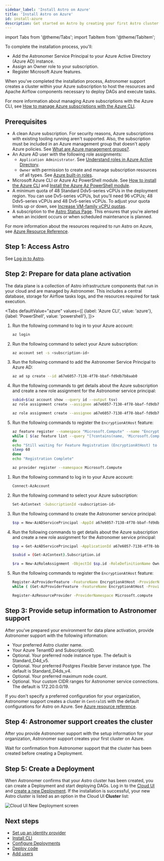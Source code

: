```yaml
---
sidebar_label: 'Install Astro on Azure'
title: 'Install Astro on Azure'
id: install-azure
description: Get started on Astro by creating your first Astro cluster on Azure.
---
```


import Tabs from '@theme/Tabs';
import TabItem from '@theme/TabItem';

To complete the installation process, you'll:

- Add the Astronomer Service Principal to your Azure Active Directory (Azure AD) instance.
- Assign an Owner role to your subscription.
- Register Microsoft Azure features.

When you've completed the installation process, Astronomer support creates a cluster within your Azure subscription to host the resources and Apache Airflow components necessary to deploy DAGs and execute tasks.

For more information about managing Azure subscriptions with the Azure CLI, see [How to manage Azure subscriptions with the Azure CLI](https://docs.microsoft.com/en-us/cli/azure/manage-azure-subscriptions-azure-cli).

## Prerequisites

- A clean Azure subscription. For security reasons, Azure subscriptions with existing tooling running aren't supported. Also, the subscription must be included in an Azure management group that doesn't apply Azure policies. See [What are Azure management groups?](https://docs.microsoft.com/en-us/azure/governance/management-groups/overview).
- An Azure AD user with the following role assignments:
    - `Application Administrator`. See [Understand roles in Azure Active Directory](https://docs.microsoft.com/en-us/azure/active-directory/roles/concept-understand-roles).
    - `Owner` with permission to create and manage subscription resources of all types. See [Azure built-in roles](https://docs.microsoft.com/en-us/azure/active-directory/roles/concept-understand-roles).
- Microsoft Azure CLI or Azure Az PowerShell module.  See [How to install the Azure CLI](https://docs.microsoft.com/en-us/cli/azure/install-azure-cli) and [Install the Azure Az PowerShell module](https://docs.microsoft.com/en-us/powershell/azure/install-az-ps).
- A minimum quota of 48 Standard Ddv5-series vCPUs in the deployment region. You can use Dv5-series vCPUs, but you'll need 96 vCPUs; 48 Ddv5-series vCPUs and 48 Dv5-series vCPUs. To adjust your quota limits up or down, see [Increase VM-family vCPU quotas](https://docs.microsoft.com/en-us/azure/azure-portal/supportability/per-vm-quota-requests).
- A subscription to the [Astro Status Page](https://status.astronomer.io). This ensures that you're alerted when an incident occurs or when scheduled maintenance is planned.

For more information about the resources required to run Astro on Azure, see [Azure Resource Reference](resource-reference-azure.md).

## Step 1: Access Astro

See [Log in to Astro](log-in-to-astro.md).

## Step 2: Prepare for data plane activation

The data plane is a collection of Astro infrastructure components that run in your cloud and are managed by Astronomer. This includes a central database, storage for Airflow tasks logs, and the resources required for task execution.

<Tabs
    defaultValue="azure"
    values={[
        {label: 'Azure CLI', value: 'azure'},
        {label: 'PowerShell', value: 'powershell'},
    ]}>
<TabItem value="azure">

1. Run the following command to log in to your Azure account:

    ```sh
    az login
    ```

2. Run the following command to select your Azure subscription:

    ```sh
    az account set -s <subscription-id>
    ```
3. Run the following command to add the Astronomer Service Principal to Azure AD:

    ```sh
    az ad sp create --id a67e6057-7138-4f78-bbaf-fd9db7b8aab0
    ```
4. Run the following commands to get details about the Azure subscription and create a new role assignment for the Astronomer service principal:

    ```sh
    subid=$(az account show --query id --output tsv)
    az role assignment create --assignee a67e6057-7138-4f78-bbaf-fd9db7b8aab0 --role Owner --scope /subscriptions/$subid
    ```
    ```sh
    az role assignment create --assignee a67e6057-7138-4f78-bbaf-fd9db7b8aab0 --role Owner --scope /subscriptions/$subid
    ```
5. Run the following commands to register the `EncryptionAtHost` feature:

    ```sh
    az feature register --namespace "Microsoft.Compute" --name "EncryptionAtHost"
    while [ $(az feature list --query "[?contains(name, 'Microsoft.Compute/EncryptionAtHost')].{State:properties.state}" -o tsv) != "Registered" ]
    do
    echo "Still waiting for Feature Registration (EncryptionAtHost) to complete, this can take up to 15 minutes"
    sleep 60
    done
    echo "Registration Complete"
     ```
    ```sh
    az provider register --namespace Microsoft.Compute
    ```

</TabItem>

<TabItem value="powershell">

1. Run the following command to log in to your Azure account:

    ```sh
    Connect-AzAccount
    ```

2. Run the following command to select your Azure subscription:

    ```sh
    Set-AzContext -SubscriptionId <subscription-id>
    ```
3. Run the following command to create the Astronomer service principal:

    ```sh
    $sp = New-AzADServicePrincipal -AppId a67e6057-7138-4f78-bbaf-fd9db7b8aab0
    ```
4. Run the following commands to get details about the Azure subscription and create a new role assignment for the Astronomer service principal:

    ```sh
    $sp = Get-AzADServicePrincipal -ApplicationId a67e6057-7138-4f78-bbaf-fd9db7b8aab0
    ```
    ```sh
    $subid = (Get-AzContext).Subscription.id
    ```
    ```sh
    $ra = New-AzRoleAssignment -ObjectId $sp.id -RoleDefinitionName Owner -Scope "/subscriptions/$subid"
    ```
5. Run the following commands to register the `EncryptionAtHost` feature:
    
    ```sh
    Register-AzProviderFeature -FeatureName EncryptionAtHost -ProviderNamespace Microsoft.Compute
    while ( (Get-AzProviderFeature -FeatureName EncryptionAtHost -ProviderNamespace Microsoft.Compute).RegistrationState -ne "Registered") {echo "Still waiting for Feature Registration (EncryptionAtHost) to complete, this can take up to 15 minutes"; sleep 60} echo "Registration Complete"
    ```
    ```sh
    Register-AzResourceProvider -ProviderNamespace Microsoft.compute 
    ```
    
</TabItem>
</Tabs>

## Step 3: Provide setup information to Astronomer support

After you've prepared your environment for data plane activation, provide Astronomer support with the following information:

- Your preferred Astro cluster name.
- Your Azure TenantID and SubscriptionID.
- Optional. Your preferred node instance type. The default is Standard_D4d_v5.
- Optional. Your preferred Postgres Flexible Server instance type. The default is Standard_D4ds_v4.
- Optional. Your preferred maximum node count.
- Optional. Your custom CIDR ranges for Astronomer service connections. The default is 172.20.0.0/19.

If you don't specify a preferred configuration for your organization, Astronomer support creates a cluster in `CentralUS` with the default configurations for Astro on Azure. See [Azure resource reference](resource-reference-azure.md).

## Step 4: Astronomer support creates the cluster

After you provide Astronomer support with the setup information for your organization, Astronomer support creates your first cluster on Azure.

Wait for confirmation from Astronomer support that the cluster has been created before creating a Deployment.

## Step 5: Create a Deployment

When Astronomer confirms that your Astro cluster has been created, you can create a Deployment and start deploying DAGs. Log in to the [Cloud UI](log-in-to-astro.md#log-in-to-the-cloud-ui) and [create a new Deployment](create-deployment.md). If the installation is successful, your new Astro cluster is listed as an option in the Cloud UI **Cluster** list:

<div class="text--center">
  <img src="/img/docs/create-new-deployment-select-cluster.png" alt="Cloud UI New Deployment screen" />
</div>

## Next steps

- [Set up an identity provider](configure-idp.md)
- [Install CLI](cli/get-started.md)
- [Configure Deployments](configure-deployment-resources.md)
- [Deploy code](deploy-code.md)
- [Add users](add-user.md)
